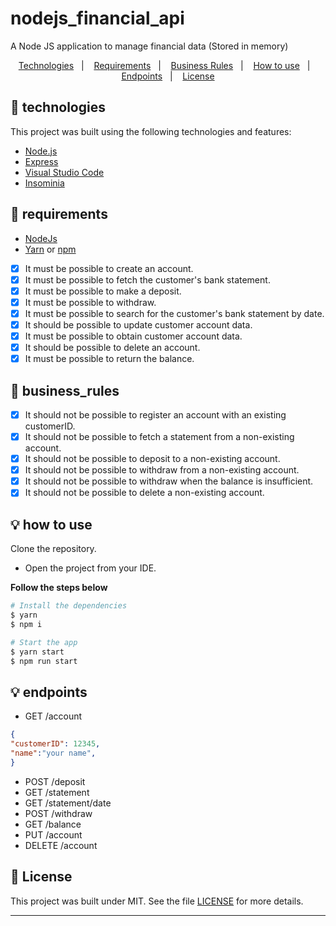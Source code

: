 # nodejs_financial_api
A Node JS application to manage financial data (Stored in memory)

<p align="center">
  <a href="#-technologies">Technologies</a>&nbsp;&nbsp;&nbsp;|&nbsp;&nbsp;&nbsp;
  <a href="#-requirements">Requirements</a>&nbsp;&nbsp;&nbsp;|&nbsp;&nbsp;&nbsp;
  <a href="#-business_rules">Business Rules</a>&nbsp;&nbsp;&nbsp;|&nbsp;&nbsp;&nbsp;
  <a href="#-how-to-use">How to use</a>&nbsp;&nbsp;&nbsp;|&nbsp;&nbsp;&nbsp;
  <a href="#-endpoints">Endpoints</a>&nbsp;&nbsp;&nbsp;|&nbsp;&nbsp;&nbsp;
  <a href="#-license">License</a>
</p>

## 🧪 technologies

This project was built using the following technologies and features:

- [Node.js](https://nodejs.org/en/)
- [Express](http://expressjs.com/)
- [Visual Studio Code](https://code.visualstudio.com/)
- [Insominia](https://insomnia.rest/)

## 🧪 requirements

* [NodeJs](https://nodejs.org/en/)
* [Yarn](https://classic.yarnpkg.com/) or [npm](https://www.npmjs.com/package/npm)

- [x] It must be possible to create an account.
- [x] It must be possible to fetch the customer's bank statement.
- [x] It must be possible to make a deposit.
- [x] It must be possible to withdraw.
- [x] It must be possible to search for the customer's bank statement by date.
- [x] It should be possible to update customer account data.
- [x] It must be possible to obtain customer account data.
- [x] It should be possible to delete an account.
- [x] It must be possible to return the balance.

## 🧪 business_rules

- [x] It should not be possible to register an account with an existing customerID.
- [x] It should not be possible to fetch a statement from a non-existing account.
- [x] It should not be possible to deposit to a non-existing account.
- [x] It should not be possible to withdraw from a non-existing account.
- [x] It should not be possible to withdraw when the balance is insufficient.
- [x] It should not be possible to delete a non-existing account.

## 💡 how to use

 Clone the repository.
- Open the project from your IDE.

**Follow the steps below**

```bash
# Install the dependencies
$ yarn
$ npm i

# Start the app
$ yarn start
$ npm run start
```

## 💡 endpoints

- GET /account 
```json
{
"customerID": 12345, 
"name":"your name",
}
```
- POST /deposit
- GET /statement
- GET /statement/date
- POST /withdraw
- GET /balance
- PUT /account
- DELETE /account

## 📄 License

This project was built under MIT. See the file [LICENSE](LICENSE) for more details.

---


